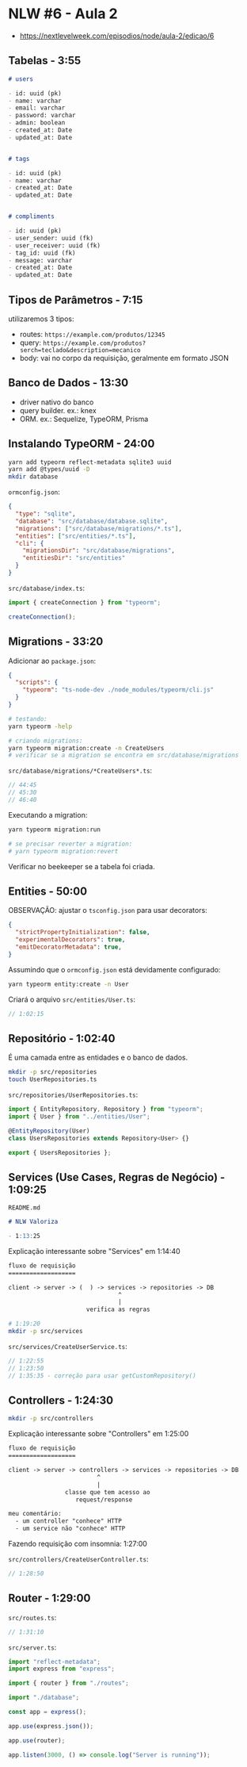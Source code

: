 # NLW #6 - Aula 2

- <https://nextlevelweek.com/episodios/node/aula-2/edicao/6>


## Tabelas - 3:55

```md
# users

- id: uuid (pk)
- name: varchar
- email: varchar
- password: varchar
- admin: boolean
- created_at: Date
- updated_at: Date


# tags

- id: uuid (pk)
- name: varchar
- created_at: Date
- updated_at: Date


# compliments

- id: uuid (pk)
- user_sender: uuid (fk)
- user_receiver: uuid (fk)
- tag_id: uuid (fk)
- message: varchar
- created_at: Date
- updated_at: Date
```


## Tipos de Parâmetros - 7:15

utilizaremos 3 tipos:

- routes: `https://example.com/produtos/12345`
- query: `https://example.com/produtos?serch=teclado&description=mecanico`
- body: vai no corpo da requisição, geralmente em formato JSON


## Banco de Dados - 13:30

- driver nativo do banco
- query builder. ex.: knex
- ORM. ex.: Sequelize, TypeORM, Prisma


## Instalando TypeORM - 24:00

```sh
yarn add typeorm reflect-metadata sqlite3 uuid
yarn add @types/uuid -D
mkdir database
```

`ormconfig.json`:
```json
{
  "type": "sqlite",
  "database": "src/database/database.sqlite",
  "migrations": ["src/database/migrations/*.ts"],
  "entities": ["src/entities/*.ts"],
  "cli": {
    "migrationsDir": "src/database/migrations",
    "entitiesDir": "src/entities"
  }
}
```

`src/database/index.ts`:
```ts
import { createConnection } from "typeorm";

createConnection();
```

## Migrations - 33:20

Adicionar ao `package.json`:
```json
{
  "scripts": {
    "typeorm": "ts-node-dev ./node_modules/typeorm/cli.js"
  }
}
```

```sh
# testando:
yarn typeorm -help

# criando migrations:
yarn typeorm migration:create -n CreateUsers
# verificar se a migration se encontra em src/database/migrations
```

`src/database/migrations/*CreateUsers*.ts`:
```ts
// 44:45
// 45:30
// 46:40

```

Executando a migration:
```sh
yarn typeorm migration:run

# se precisar reverter a migration:
# yarn typeorm migration:revert
```

Verificar no beekeeper se a tabela foi criada.


## Entities - 50:00

OBSERVAÇÃO: ajustar o `tsconfig.json` para usar decorators:
```json
{
  "strictPropertyInitialization": false,
  "experimentalDecorators": true,
  "emitDecoratorMetadata": true,
}
```

Assumindo que o `ormconfig.json` está devidamente configurado:
```sh
yarn typeorm entity:create -n User
```

Criará o arquivo `src/entities/User.ts`:
```ts
// 1:02:15
```

## Repositório - 1:02:40

É uma camada entre as entidades e o banco de dados.

```sh
mkdir -p src/repositories
touch UserRepositories.ts
```

`src/repositories/UserRepositories.ts`:
```ts
import { EntityRepository, Repository } from "typeorm";
import { User } from "../entities/User";

@EntityRepository(User)
class UsersRepositories extends Repository<User> {}

export { UsersRepositories };
```



## Services (Use Cases, Regras de Negócio) - 1:09:25

`README.md`
```md
# NLW Valoriza

- 1:13:25
```

Explicação interessante sobre "Services" em 1:14:40

```txt
fluxo de requisição
===================

client -> server -> (  ) -> services -> repositories -> DB
                               ^
                               |
                      verifica as regras
```


```sh
# 1:19:20
mkdir -p src/services
```

`src/services/CreateUserService.ts`:
```ts
// 1:22:55
// 1:23:50
// 1:35:35 - correção para usar getCustomRepository()
```

## Controllers - 1:24:30

```sh
mkdir -p src/controllers
```
Explicação interessante sobre "Controllers" em 1:25:00

```txt
fluxo de requisição
===================

client -> server -> controllers -> services -> repositories -> DB
                         ^
                         |
                classe que tem acesso ao
                   request/response

meu comentário:
  - um controller "conhece" HTTP
  - um service não "conhece" HTTP
```

Fazendo requisição com insomnia: 1:27:00

`src/controllers/CreateUserController.ts`:
```ts
// 1:28:50
```


## Router - 1:29:00

`src/routes.ts`:
```ts
// 1:31:10
```

`src/server.ts`:
```ts
import "reflect-metadata";
import express from "express";

import { router } from "./routes";

import "./database";

const app = express();

app.use(express.json());

app.use(router);

app.listen(3000, () => console.log("Server is running"));
```

